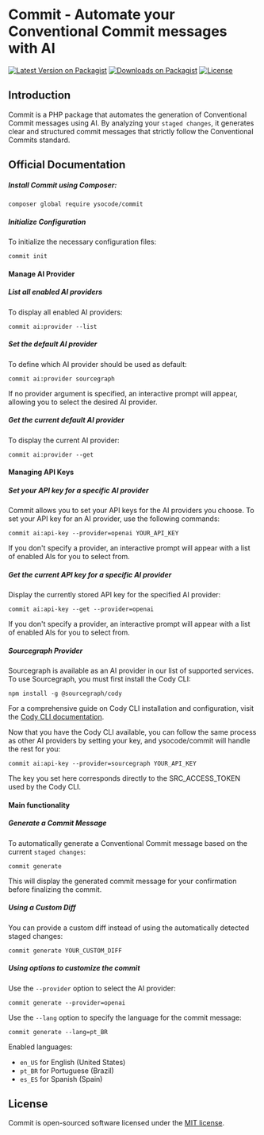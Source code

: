 # Commit - Automate your Conventional Commit messages with AI

[![Latest Version on Packagist](https://img.shields.io/packagist/v/ysocode/commit.svg?style=flat)](https://packagist.org/packages/ysocode/commit)
[![Downloads on Packagist](https://img.shields.io/packagist/dt/ysocode/commit.svg?style=flat)](https://packagist.org/packages/ysocode/commit)
[![License](https://img.shields.io/packagist/l/ysocode/commit)](https://packagist.org/packages/ysocode/commit)

## Introduction

Commit is a PHP package that automates the generation of Conventional Commit messages using AI.
By analyzing your `staged changes`, it generates clear and structured commit messages
that strictly follow the Conventional Commits standard.

## Official Documentation

##### Install Commit using Composer:

```shell
composer global require ysocode/commit
```

##### Initialize Configuration

To initialize the necessary configuration files:

```shell
commit init
```

#### Manage AI Provider

##### List all enabled AI providers

To display all enabled AI providers:

```shell
commit ai:provider --list
```

##### Set the default AI provider

To define which AI provider should be used as default:

```shell
commit ai:provider sourcegraph
```

If no provider argument is specified, an interactive prompt will appear, allowing you to select
the desired AI provider.

##### Get the current default AI provider

To display the current AI provider:

```shell
commit ai:provider --get
```

#### Managing API Keys

##### Set your API key for a specific AI provider

Commit allows you to set your API keys for the AI providers you choose.
To set your API key for an AI provider, use the following commands:

```shell
commit ai:api-key --provider=openai YOUR_API_KEY
```

If you don't specify a provider, an interactive prompt will appear with a list of enabled
AIs for you to select from.

##### Get the current API key for a specific AI provider

Display the currently stored API key for the specified AI provider:

```shell
commit ai:api-key --get --provider=openai
```

If you don't specify a provider, an interactive prompt will appear with a list of enabled
AIs for you to select from.

##### Sourcegraph Provider

Sourcegraph is available as an AI provider in our list of supported services.
To use Sourcegraph, you must first install the Cody CLI:

```shell
npm install -g @sourcegraph/cody
```

For a comprehensive guide on Cody CLI installation and configuration, visit the
[Cody CLI documentation](https://sourcegraph.com/docs/cody/clients/install-cli).

Now that you have the Cody CLI available, you can follow the same process as other
AI providers by setting your key, and ysocode/commit will handle the rest for you:

```shell
commit ai:api-key --provider=sourcegraph YOUR_API_KEY
```

The key you set here corresponds directly to the SRC_ACCESS_TOKEN used by the Cody CLI.

#### Main functionality

##### Generate a Commit Message

To automatically generate a Conventional Commit message based on the current `staged changes`:

```shell
commit generate
```

This will display the generated commit message for your confirmation before finalizing the commit.

##### Using a Custom Diff

You can provide a custom diff instead of using the automatically detected staged changes:

```shell
commit generate YOUR_CUSTOM_DIFF
```

##### Using options to customize the commit

Use the `--provider` option to select the AI provider:

```shell
commit generate --provider=openai
```

Use the `--lang` option to specify the language for the commit message:

```shell
commit generate --lang=pt_BR
```

Enabled languages:

- `en_US` for English (United States)
- `pt_BR` for Portuguese (Brazil)
- `es_ES` for Spanish (Spain)

## License

Commit is open-sourced software licensed under the [MIT license](LICENSE.md).
